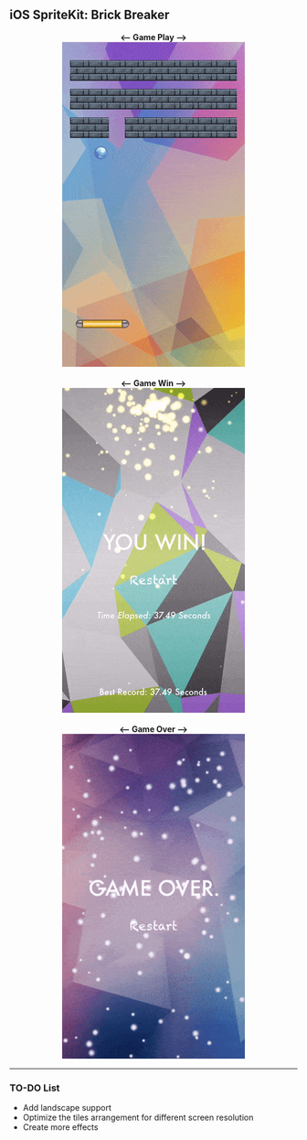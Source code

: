 ## iOS SpriteKit: Brick Breaker
<p align="center">
<b> <-- Game Play --> </b> <br>
<img src="./images/GamePlay.gif"> <br> <br>
<b> <-- Game Win --> </b> <br>
<img src="./images/WinScene.gif"> <br> <br>
<b> <-- Game Over --> </b> <br>
<img src="./images/LoseScene.gif"> 
</p>

---
### TO-DO List

- Add landscape support
- Optimize the tiles arrangement for different screen resolution
- Create more effects
